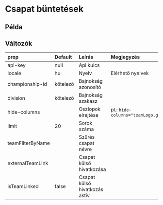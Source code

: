 # Csapat büntetések

## Példa

<ClientOnly>
  <mjsz-vbr-team-fairplay
    locale="hu"
    championship-id="3314"
    division="Alapszakasz" 
  />
</ClientOnly>

## Változók

| prop               | Default  | Leírás                         | Megjegyzés                        |
| :----------------- | :------- | :----------------------------- | :-------------------------------- |
| api-key            | null     | Api kulcs                      |
| locale             | hu       | Nyelv                          | Elérhető nyelvek                  |
| championship-id    | kötelező | Bajnokság azonosító            |
| division           | kötelező | Bajnokság szakasz              |
| hide-columns       |          | Oszlopok elrejtése             | pl.: `hide-columns="teamLogo,gk"` |
| limit              | 20       | Sorok száma                    |                                   |
| teamFilterByName   |          | Szűrés csapat névre            |                                   |
| externalTeamLink   |          | Csapat külső hivatkozása       |                                   |
| isTeamLinked       | false    | Csapat külső hivatkozás aktív  |                                   |
